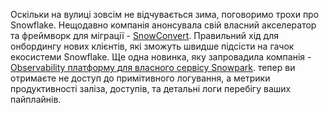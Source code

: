Оскільки на вулиці зовсім не відчувається зима, поговоримо трохи про Snowflake. Нещодавно компанія анонсувала свій власний акселератор та фреймворк для міграції - [SnowConvert](https://www.snowflake.com/en/blog/free-snowconvert-migrations/). Правильний хід для онбордингу нових клієнтів, які зможуть швидше підсісти на гачок екосистеми Snowflake. Ще одна новинка, яку запровадила компанія - [Observability платформу для власного сервісу Snowpark](https://medium.com/snowflake/snowflake-trail-for-snowpark-is-now-generally-available-b769e6ab5007). тепер ви отримаєте не доступ до примітивного логування, а метрики продуктивності заліза, доступів, та детальні логи перебігу ваших пайплайнів. 